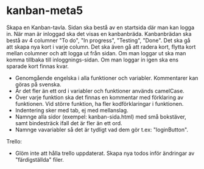 # kanban-meta5
Skapa en Kanban-tavla. Sidan ska bestå av en startsida där man kan logga in. När man är inloggad ska det visas en kanbanbräda.
Kanbanbrädan ska bestå av 4 columner "To do", "In progress", "Testing", "Done". Det ska gå att skapa nya kort i varje column.
Det ska även gå att radera kort, flytta kort mellan columner och att logga ut från sidan. Om man loggar ut ska man komma tillbaka 
till inloggnings-sidan. Om man loggar in igen ska ens sparade kort finnas kvar.

- Genomgående engelska i alla funktioner och variabler. Kommentarer kan göras på svenska.
- Är det fler än ett ord i variabler och funktioner används camelCase.
- Över varje funktion ska det finnas en kommentar med förklaring av funktionen.
    Vid större funktion, ha fler kodförklaringar i funktionen.
- Indentering sker med tab, ej med mellanslag.
- Namnge alla sidor (exempel: kanban-sida.html) med små bokstäver, samt bindesträck ifall det är fler än ett ord.
- Namnge vavariabler så det är tydligt vad dem gör t.ex: "loginButton".

Trello:
- Glöm inte att hålla trello uppdaterat. Skapa nya todos inför ändringar av "färdigställda" filer.

